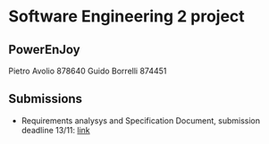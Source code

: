 # Software Engineering 2 project

## PowerEnJoy

Pietro Avolio 878640
Guido Borrelli 874451

## Submissions

+ Requirements analysys and Specification Document, submission deadline 13/11: [link](./01_RASD/RASD.pdf)
